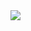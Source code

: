 <img src="https://capsule-render.vercel.app/api?type=wave&color=auto&height=300&section=header&text=jieun%20GitHub&fontSize=90" />
